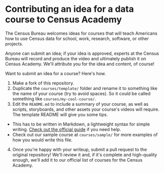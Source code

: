 # Contributing an idea for a data course to Census Academy

The Census Bureau welcomes ideas for courses that will teach Americans how to use Census data for school, work, research, software, or other projects.

Anyone can submit an idea; if your idea is approved, experts at the Census Bureau will record and produce the video and ultimately publish it on Census Academy. We'll attribute you for the idea and content, of course!

Want to submit an idea for a course? Here's how.

1. Make a fork of this repository.
2. Duplicate the `courses/template/` folder and rename it to something like the name of your course (try to avoid spaces). So it could be called something like `courses/my-cool-course/`.
3. Edit the `README.md` to include a summary of your course, as well as scripts, storyboards, and other assets your course's videos will require. The template README will give you some tips.

  - This has to be written in Markdown, a lightweight syntax for simple writing. [Check out the official guide](https://guides.github.com/features/mastering-markdown/) if you need help.
  - Check out our sample course at `courses/sample/` for more examples of how you would write this file.

4. Once you're happy with your writeup, submit a pull request to the original repository! We'll review it and, if it's complete and high-quality enough, we'll add it to our official list of courses for the Census Academy.
